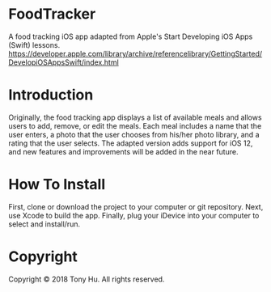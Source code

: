 # FoodTracker
A food tracking iOS app adapted from Apple's Start Developing iOS Apps (Swift) lessons.
https://developer.apple.com/library/archive/referencelibrary/GettingStarted/DevelopiOSAppsSwift/index.html

# Introduction
Originally, the food tracking app displays a list of available meals and allows users to add, remove, or edit the meals. 
Each meal includes a name that the user enters, a photo that the user chooses from his/her photo library, and a rating 
that the user selects.
The adapted version adds support for iOS 12, and new features and improvements will be added in the near future.

# How To Install
First, clone or download the project to your computer or git repository. Next, use Xcode to build the app. Finally, plug 
your iDevice into your computer to select and install/run.

# Copyright
Copyright © 2018 Tony Hu. All rights reserved.
